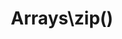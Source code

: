 ---
title: Arrays\zip()
description: >
 Creates a function which casts an array to a string using the defined glue.

 <blockquote> Please note all arrays with keys will be converted to an indexed array/list.</blockquote>

layout: composable_function
group: arrays
subgroup: array_transformation
categories: [array, array transformation]
coreFunctions: 

source: https://github.com/gin0115/pinkcrab_function_constructors/blob/master/src/arrays.php#L180
namespace: PinkCrab\FunctionConstructors\Arrays
since: 0.1.0

deprecated: false
alternative: false

definition: >
 /**
  * Returns a Closure for zipping together 2 arrays
  *
  * @param array $additional The Array to zip with
  * @param mixed $default The default value to use if the key does not exist in the additional array.
  * @return Closure(array<int|string, mixed>): array<int|string, mixed>
  */
 Arrays\zip(array $additional, mixed $default = null): Closure
closure: >
 /**
   * @param array<int|string, mixed> $array
   * @return string
   */
 $function (array $data): string

examplePartial: >
 // Create a closure that zips together 2 arrays with 'FALLBACK' as the default value.
 
 $zip = Arrays\zip(['a', 'b', 'c'], 'FALLBACK');
 

 // Called as a function.  
 
 var_dump($zip(['A', 'B']));   // [['a' , 'A'], ['b', 'B'], ['c', 'FALLBACK']]


exampleCurried: >
 // Zip together 2 arrays with 'FALLBACK' as the default value.

 var_dump(Arrays\zip(['a', 'b', 'c'], 'FALLBACK')(['A', 'B'])); 
 
 // [['a' , 'A'], ['b', 'B'], ['c', 'FALLBACK']]


---